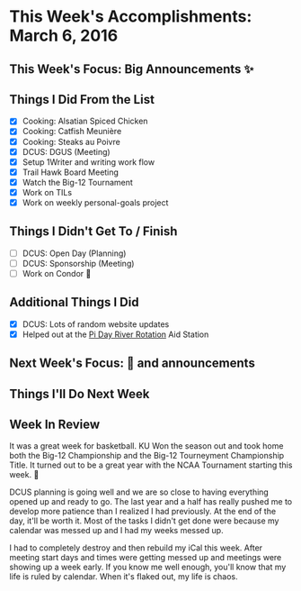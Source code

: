 # This Week's Accomplishments: March 6, 2016

## This Week's Focus: Big Announcements :sparkles:

## Things I Did From the List

- [x] Cooking: Alsatian Spiced Chicken
- [x] Cooking: Catfish Meunière
- [x] Cooking: Steaks au Poivre
- [x] DCUS: DGUS (Meeting)
- [x] Setup 1Writer and writing work flow
- [x] Trail Hawk Board Meeting
- [x] Watch the Big-12 Tournament
- [x] Work on TILs
- [x] Work on weekly personal-goals project

## Things I Didn't Get To / Finish

- [ ] DCUS: Open Day (Planning)
- [ ] DCUS: Sponsorship (Meeting)
- [ ] Work on Condor :email:

## Additional Things I Did

- [x] DCUS: Lots of random website updates
- [x] Helped out at the [Pi Day River Rotation](https://trailhawks.com/races/2016/mar/12/pi-day-river-rotation-6/) Aid Station

## Next Week's Focus: :basketball: and announcements

## Things I'll Do Next Week

## Week In Review

It was a great week for basketball. KU Won the season out and took home both the Big-12 Championship and the Big-12 Tourneyment Championship Title. It turned out to be a great year with the NCAA Tournament starting this week. :basketball:

DCUS planning is going well and we are so close to having everything opened up and ready to go. The last year and a half has really pushed me to develop more patience than I realized I had previously. At the end of the day, it'll be worth it. Most of the tasks I didn't get done were because my calendar was messed up and I had my weeks messed up.

I had to completely destroy and then rebuild my iCal this week. After meeting start days and times were getting messed up and meetings were showing up a week early. If you know me well enough, you'll know that my life is ruled by calendar. When it's flaked out, my life is chaos.
